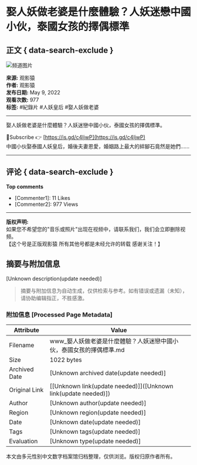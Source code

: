 # 娶人妖做老婆是什麼體驗？人妖迷戀中國小伙，泰國女孩的擇偶標準

## 正文 { data-search-exclude }


![频道图片](https://i.ytimg.com/an/t4_cvb8fKDT6amGwUlNMqA/featured_channel.jpg?v=61ef7f80)

**来源:** 观影猿  
**作者:** 观影猿  
**发布日期:** May 9, 2022  
**观看次数:** 977  
**标签:** #紀錄片 #人妖皇后 #娶人妖做老婆  

---

娶人妖做老婆是什麼體驗？人妖迷戀中國小伙，泰國女孩的擇偶標準。

💟Subscribe 👉 [https://is.gd/c4IjwP](https://is.gd/c4IjwP)   
中國小伙娶泰國人妖皇后，婚後夫妻恩愛，婚姻路上最大的絆腳石竟然是她們……

---

## 评论 { data-search-exclude }

**Top comments**

* [Commenter1]: 11 Likes
* [Commenter2]: 977 Views

---

**版权声明:**  
如果您不希望您的"音乐或照片"出现在视频中，请联系我们，我们会立即删除视频。  
【这个号是正版观影猿 所有其他号都是未经允许的转载 感谢关注！】  

<!-- tcd_original_link https://www.youtube.com/watch?v=r21CeW4nIJI -->


## 摘要与附加信息

<!-- tcd_abstract -->
[Unknown description(update needed)]
<!-- tcd_abstract_end -->

> 摘要与附加信息为自动生成，仅供检索与参考。如有错误或遗漏（未知），请协助编辑指正，不胜感激。

### 附加信息 [Processed Page Metadata]

| Attribute       | Value                                  |
|-----------------|----------------------------------------|
| Filename        | www_娶人妖做老婆是什麼體驗？人妖迷戀中國小伙，泰國女孩的擇偶標準.md                             |
| Size            | 1022 bytes                           |
| Archived Date   | [Unknown archived date(update needed)]                             |
| Original Link   | [[Unknown link(update needed)]]([Unknown link(update needed)])                       |
| Author          | [Unknown author(update needed)]                               |
| Region          | [Unknown region(update needed)]                               |
| Date            | [Unknown date(update needed)]                                 |
| Tags            | [Unknown tags(update needed)]                                 |
| Evaluation            | [Unknown type(update needed)]                                 |
<!-- tcd_table_end -->

本文由多元性别中文数字档案馆归档整理，仅供浏览。版权归原作者所有。
